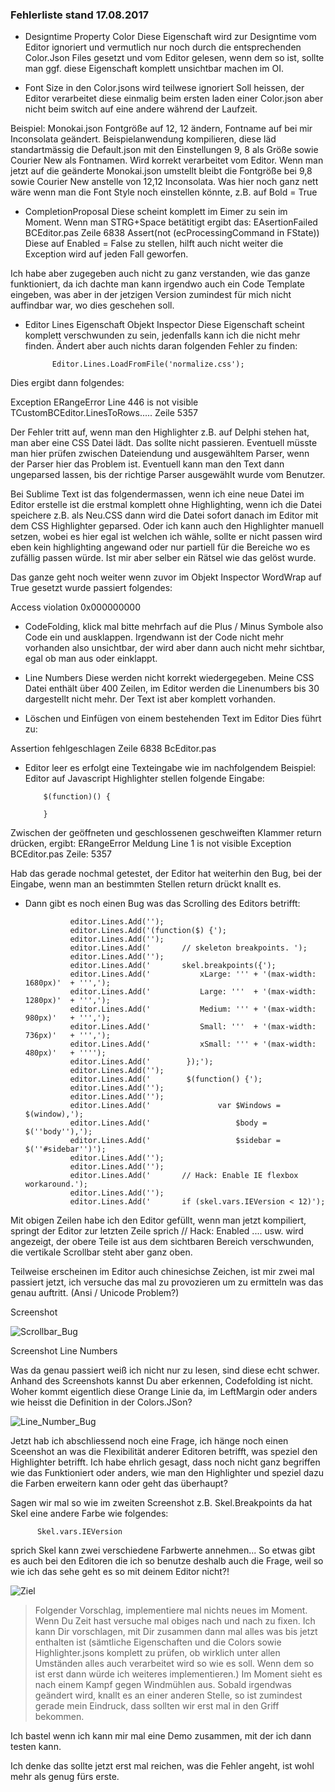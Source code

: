 <h3>Fehlerliste stand 17.08.2017</h3>

* Designtime Property Color
Diese Eigenschaft wird zur Designtime vom Editor ignoriert und vermutlich nur noch durch die entsprechenden Color.Json Files gesetzt und vom Editor gelesen, wenn dem so ist, sollte man ggf. diese Eigenschaft komplett unsichtbar machen im OI.

* Font Size in den Color.jsons wird teilwese ignoriert
Soll heissen, der Editor verarbeitet diese einmalig beim ersten laden einer Color.json aber nicht beim switch auf eine andere während der Laufzeit.

Beispiel: Monokai.json Fontgröße auf 12, 12 ändern, Fontname auf bei mir Inconsolata geändert.
Beispielanwendung kompilieren, diese läd standartmässig die Default.json mit den Einstellungen 9, 8 als Größe sowie Courier New als Fontnamen. Wird korrekt verarbeitet vom Editor. Wenn man jetzt auf die geänderte Monokai.json umstellt bleibt die Fontgröße bei 9,8 sowie Courier New anstelle von 12,12 Inconsolata. Was hier noch ganz nett wäre wenn man die Font Style noch einstellen könnte, z.B. auf Bold = True

* CompletionProposal
Diese scheint komplett im Eimer zu sein im Moment. Wenn man STRG+Space betätitigt ergibt das:
EAsertionFailed BCEditor.pas Zeile 6838  Assert(not (ecProcessingCommand in FState))
Diese auf Enabled = False zu stellen, hilft auch nicht weiter die Exception wird auf jeden Fall geworfen.

Ich habe aber zugegeben auch nicht zu ganz verstanden, wie das ganze funktioniert, da ich dachte man kann irgendwo auch ein Code Template eingeben, was aber in der jetzigen Version zumindest für mich nicht auffindbar war, wo dies geschehen soll.

* Editor Lines Eigenschaft Objekt Inspector
Diese Eigenschaft scheint komplett verschwunden zu sein, jedenfalls kann ich die nicht mehr finden.
Ändert aber auch nichts daran folgenden Fehler zu finden:

            Editor.Lines.LoadFromFile('normalize.css');

Dies ergibt dann folgendes:

Exception ERangeError Line 446 is not visible TCustomBCEditor.LinesToRows.....
Zeile 5357

Der Fehler tritt auf, wenn man den Highlighter z.B. auf Delphi stehen hat, man aber eine CSS Datei lädt. Das sollte nicht passieren. Eventuell müsste man hier prüfen zwischen Dateiendung und ausgewähltem Parser, wenn der Parser hier das Problem ist. Eventuell kann man den Text dann ungeparsed lassen, bis der richtige Parser ausgewählt wurde vom Benutzer.

Bei Sublime Text ist das folgendermassen, wenn ich eine neue Datei im Editor erstelle ist die erstmal komplett ohne Highlighting, wenn ich die Datei speichere z.B. als Neu.CSS dann wird die Datei sofort danach im Editor mit dem CSS Highlighter geparsed. Oder ich kann auch den Highlighter manuell setzen, wobei es hier egal ist welchen ich wähle, sollte er nicht passen wird eben kein highlighting angewand oder nur partiell für die Bereiche wo es zufällig passen würde. Ist mir aber selber ein Rätsel wie das gelöst wurde.

Das ganze geht noch weiter wenn zuvor im Objekt Inspector WordWrap auf True gesetzt wurde passiert folgendes:

Access violation 0x000000000

* CodeFolding, klick mal bitte mehrfach auf die Plus / Minus Symbole also Code ein und ausklappen.
Irgendwann ist der Code nicht mehr vorhanden also unsichtbar, der wird aber dann auch nicht mehr sichtbar, egal ob man aus oder einklappt.

* Line Numbers
Diese werden nicht korrekt wiedergegeben. Meine CSS Datei enthält über 400 Zeilen, im Editor werden die Linenumbers bis 30 dargestellt nicht mehr. Der Text ist aber komplett vorhanden.

* Löschen und Einfügen von einem bestehenden Text im Editor
Dies führt zu:

Assertion fehlgeschlagen Zeile 6838 BcEditor.pas

* Editor leer es erfolgt eine Texteingabe wie im nachfolgendem Beispiel:
Editor auf Javascript Highlighter stellen folgende Eingabe:

          $(function)() {

          }

Zwischen der geöffneten und geschlossenen geschweiften Klammer return drücken, ergibt:
ERangeError Meldung Line 1 is not visible Exception BCEditor.pas Zeile: 5357

Hab das gerade nochmal getestet, der Editor hat weiterhin den Bug, bei der Eingabe, wenn man an bestimmten Stellen return drückt knallt es.

* Dann gibt es noch einen Bug was das Scrolling des Editors betrifft:

                editor.Lines.Add('');
                editor.Lines.Add('(function($) {');
                editor.Lines.Add('');
                editor.Lines.Add('       // skeleton breakpoints. ');
                editor.Lines.Add('');
                editor.Lines.Add('       skel.breakpoints({');
                editor.Lines.Add('           xLarge: ''' + '(max-width: 1680px)'  + ''',');
                editor.Lines.Add('           Large: '''  + '(max-width: 1280px)'  + ''',');
                editor.Lines.Add('           Medium: ''' + '(max-width: 980px)'   + ''',');
                editor.Lines.Add('           Small: '''  + '(max-width: 736px)'   + ''',');
                editor.Lines.Add('           xSmall: ''' + '(max-width: 480px)'   + '''');
                editor.Lines.Add('        });');
                editor.Lines.Add('');
                editor.Lines.Add('        $(function() {');
                editor.Lines.Add('');
                editor.Lines.Add('');
                editor.Lines.Add('               var $Windows = $(window),');
                editor.Lines.Add('                   $body = $(''body''),');
                editor.Lines.Add('                   $sidebar = $(''#sidebar'')');
                editor.Lines.Add('');
                editor.Lines.Add('');
                editor.Lines.Add('       // Hack: Enable IE flexbox workaround.');
                editor.Lines.Add('');
                editor.Lines.Add('       if (skel.vars.IEVersion < 12)');

Mit obigen Zeilen habe ich den Editor gefüllt, wenn man jetzt kompiliert, springt der Editor zur letzten Zeile sprich // Hack: Enabled .... usw. wird angezeigt, der obere Teile ist aus dem sichtbaren Bereich verschwunden, die vertikale Scrollbar steht aber ganz oben.

Teilweise erscheinen im Editor auch chinesichse Zeichen, ist mir zwei mal passiert jetzt, ich versuche das mal zu provozieren um zu ermitteln was das genau auftritt. (Ansi / Unicode Problem?)

Screenshot


![Scrollbar_Bug](https://github.com/Private-Storm/Blog/blob/master/BCEditor/Scrollbar_Bug.PNG)


Screenshot Line Numbers

Was da genau passiert weiß ich nicht nur zu lesen, sind diese echt schwer.
Anhand des Screenshots kannst Du aber erkennen, Codefolding ist nicht.
Woher kommt eigentlich diese Orange Linie da, im LeftMargin oder anders wie heisst die Definition in der Colors.JSon?


![Line_Number_Bug](https://github.com/Private-Storm/Blog/blob/master/BCEditor/Editor_LinesNr_Bug.PNG)

Jetzt hab ich abschliessend noch eine Frage, ich hänge noch einen Sceenshot an was die Flexibilität anderer Editoren betrifft, was speziel den Highlighter betrifft.
Ich habe ehrlich gesagt, dass noch nicht ganz begriffen wie das Funktioniert oder anders, wie man den Highlighter und speziel dazu die Farben erweitern kann oder geht das überhaupt?

Sagen wir mal so wie im zweiten Screenshot z.B. Skel.Breakpoints da hat Skel eine andere Farbe wie folgendes:

          Skel.vars.IEVersion

sprich Skel kann zwei verschiedene Farbwerte annehmen... So etwas gibt es auch bei den Editoren die ich so benutze deshalb auch die Frage, weil so wie ich das sehe geht es so mit deinem Editor nicht?!

![Ziel](https://github.com/Private-Storm/Blog/blob/master/BCEditor/Ziel.png)

> Folgender Vorschlag, implementiere mal nichts neues im Moment. Wenn Du Zeit hast versuche mal obiges nach und nach zu fixen. Ich kann Dir vorschlagen, mit Dir zusammen dann mal alles was bis jetzt enthalten ist (sämtliche Eigenschaften und die Colors sowie Highlighter.jsons komplett zu prüfen, ob wirklich unter allen Umständen alles auch verarbeitet wird so wie es soll. Wenn dem so ist erst dann würde ich weiteres implementieren.) Im Moment sieht es nach einem Kampf gegen Windmühlen aus. Sobald irgendwas geändert wird, knallt es an einer anderen Stelle, so ist zumindest gerade mein Eindruck, dass sollten wir erst mal in den Griff bekommen.

Ich bastel wenn ich kann mir mal eine Demo zusammen, mit der ich dann testen kann.

Ich denke das sollte jetzt erst mal reichen, was die Fehler angeht, ist wohl mehr als genug fürs erste.
